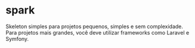 # spark

Skeleton simples para projetos pequenos, simples e sem complexidade. Para projetos mais grandes, você deve utilizar frameworks como Laravel e Symfony.